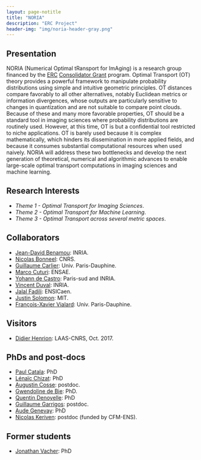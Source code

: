 ```yaml
---
layout: page-notitle
title: "NORIA"
description: "ERC Project"
header-img: "img/noria-header-gray.png"
---
```



Presentation
-------------------
NORIA (Numerical Optimal tRansport for ImAging) is a research group financed by the [ERC](http://erc.europa.eu/) [Consolidator Grant](https://erc.europa.eu/funding-and-grants/funding-schemes/consolidator-grants) program. Optimal Transport (OT) theory provides a powerful framework to manipulate probability distributions using simple and intuitive geometric principles. OT distances compare favorably to all other alternatives, notably Euclidean metrics or information divergences, whose outputs are particularly sensitive to changes in quantization and are not suitable to compare point clouds. Because of these and many more favorable properties, OT should be a standard tool in imaging sciences where probability distributions are routinely used. However, at this time, OT is but a confidential tool restricted to niche applications. OT is barely used because it is complex mathematically, which hinders its dissemination in more applied fields, and because it consumes substantial computational resources when used naively. NORIA will address these two bottlenecks and develop the next generation of theoretical, numerical and algorithmic advances to enable large-scale optimal transport computations in imaging sciences and machine learning.


Research Interests
-------------------

* _Theme 1 - Optimal Transport for Imaging Sciences_.
* _Theme 2 - Optimal Transport for Machine Learning_.
* _Theme 3 - Optimal Transport across several metric spaces_.


Collaborators
-------------------

* [Jean-David Benamou](https://who.rocq.inria.fr/Jean-David.Benamou/): INRIA.
* [Nicolas Bonneel](http://liris.cnrs.fr/~nbonneel/): CNRS.
* [Guillaume Carlier](https://www.ceremade.dauphine.fr/~carlier/): Univ. Paris-Dauphine.
* [Marco Cuturi](http://www.marcocuturi.net): ENSAE.
* [Yohann de Castro](https://www.normalesup.org/~decastro/): Paris-sud and INRIA.
* [Vincent Duval](https://who.rocq.inria.fr/Vincent.Duval/index.html): INRIA.
* [Jalal Fadili](http://www.greyc.ensicaen.fr/~jfadili/): ENSICaen.
* [Justin Solomon](http://people.csail.mit.edu/jsolomon/): MIT.
* [François-Xavier Vialard](https://www.ceremade.dauphine.fr/~vialard/): Univ. Paris-Dauphine.


Visitors
-------------------

* [Didier Henrion](https://homepages.laas.fr/henrion/): LAAS-CNRS, Oct. 2017.

PhDs and post-docs
-------------------

* [Paul Catala](https://www.ceremade.dauphine.fr/): PhD
* [Lénaïc Chizat](http://lchizat.github.io/): PhD
* [Augustin Cosse](http://www.augustincosse.com/): postdoc.
* [Gwendoline de Bie](https://www.linkedin.com/in/gwendoline-de-bie-696348bb?ppe=1): PhD.
* [Quentin Denoyelle](https://www.ceremade.dauphine.fr/~denoyelle/): PhD
* [Guillaume Garrigos](http://www.guillaume-garrigos.com/): postdoc.
* [Aude Genevay](https://www.ceremade.dauphine.fr/~genevay/): PhD
* [Nicolas Keriven](http://people.irisa.fr/Nicolas.Keriven/): postdoc (funded by CFM-ENS).


Former students
-------------------

* [Jonathan Vacher](https://www.ceremade.dauphine.fr/~vacher/): PhD
